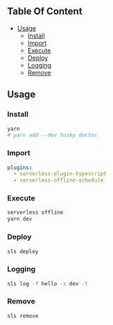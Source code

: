 <!-- START doctoc generated TOC please keep comment here to allow auto update -->
<!-- DON'T EDIT THIS SECTION, INSTEAD RE-RUN doctoc TO UPDATE -->
## Table Of Content

- [Usage](#usage)
  - [Install](#install)
  - [Import](#import)
  - [Execute](#execute)
  - [Deploy](#deploy)
  - [Logging](#logging)
  - [Remove](#remove)

<!-- END doctoc generated TOC please keep comment here to allow auto update -->

## Usage
### Install
```sh
yarn
# yarn add --dev husky doctoc
```

### Import
```yml
plugins:
  - serverless-plugin-typescript
  - serverless-offline-schedule
```

### Execute
```sh
serverless offline
yarn dev
```

### Deploy
```sh
sls deploy
```

### Logging
```sh
sls log -f hello -s dev -t
```

### Remove
```sh
sls remove
```

